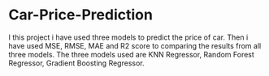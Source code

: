 # Car-Price-Prediction
I this project i have used three models to predict the price of car. Then i have used MSE, RMSE, MAE and R2 score to comparing the results from all three models. The three models used are KNN Regressor, Random Forest Regressor, Gradient Boosting Regressor. 
